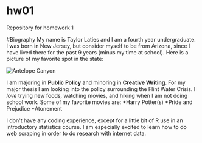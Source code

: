 # hw01
Repository for homework 1

#Biography
My name is Taylor Laties and I am a fourth year undergraduate. I was born in New Jersey, but consider myself to be from Arizona, since I have lived there for the past 9 years (minus my time at school). Here is a picture of my favorite spot in the state: 

![Antelope Canyon](https://raw.githubusercontent.com/tlaties/hw01/master/lower-antelope2_small.jpg)

I am majoring in **Public Policy** and minoring in **Creative Writing**. For my major thesis I am looking into the policy surrounding the Flint Water Crisis. I *love* trying new foods, watching movies, and hiking when I am not doing school work. Some of my favorite movies are:
*Harry Potter(s)
*Pride and Prejudice
*Atonement

I don't have any coding experience, except for a little bit of R use in an introductory statistics course. I am especially excited to learn how to do web scraping in order to do research with internet data. 